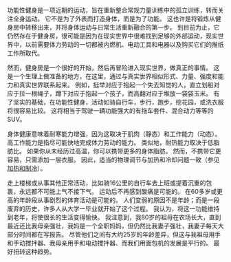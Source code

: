 功能性健身是一项近期的运动，旨在重新整合常规力量训练中的孤立训练，转而关注全身运动。
它不是为了外表而打造身体，而是为了功能。
这也许是将锻炼从健身房中转移出来，并将身体运动与日常生活重新融合的第一步。
到目前为止，它仍然存在于健身房，很可能是因为在现实世界中很难找到足够的外部运动，现实世界中，以前需要体力劳动的一切都被内燃机、电动工具和电器以及购买它们的推纸工作所取代。

然而，健身房是一个很好的开始，然后再冒险进入现实世界，做真正的事情。
这是一个生理上做准备的地方，在这里，通过与真实世界相似形式、力量、强度和能力和真实世界联系起来。
例如，挺举对应于抱起一个失去知觉的人，直立划船对应于拉一根绳子，蹲下对应于抱起一个孩子，而高翻对应于堆放一袋袋玉米。
有了坚实的基础，在功能性健身，活动如骑自行车，步行，跑步，挖花园，或洗衣服将很容易比较。
这将相当于驾驶一辆功能强大的有拖车套件、混合动力等等的SUV。

身体健康意味着耐寒能力增强，因为这取决于肌肉（静态）和工作能力（动态）。
高工作能力是指尽可能快地完成体力劳动的能力。
类似地，耐热能力取决于低脂肪比。
如果你从未经历过高温，你可以携带更多的身体脂肪。
然而，不携带它更容易，只需添加一层衣服。
因此，适当的物理调节与加热和冷却问题一致（参见[加热和制冷]()）。

走上楼梯或从事其他正常活动，比如骑16公里的自行车去上班或提着沉重的包裹，永远都不可能上气不接下气。
运动后不再感到酸痛是可能的。
在60多岁或更高的年龄段从事剧烈的体育活动是可能的。
人们变弱的原因不是年龄；而是一段废弃的历史，许多人从大学一毕业就开始了这个过程。
我认为，将这一功能维持到老年，将使很长的生活变得愉快。
我注意到，我80岁的祖母在农场长大，直到最近还比我母亲强壮，我妈是一个全职妈妈，但仍然比我妻子强壮，我妻子每天大部分时间都在写报告。
尽管他们之间有大约25岁的年龄差异，但这与我祖母用手和手动搅拌器、我母亲用手和电动搅拌器、而我们用面包机的发展是平行的。
最好扭转这种趋势。
